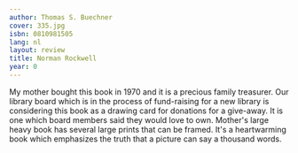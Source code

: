 ```yaml
---
author: Thomas S. Buechner
cover: 335.jpg
isbn: 0810981505
lang: nl
layout: review
title: Norman Rockwell
year: 0
---
```

My mother bought this book in 1970 and it is a precious family treasurer. Our library board which is in the process of fund-raising for a new library is considering this book as a drawing card for donations for a give-away.  It is one which board members said they would love to own. Mother's large  heavy book has several large prints that can be framed. It's a heartwarming  book which emphasizes the truth that a picture can say a thousand words.
